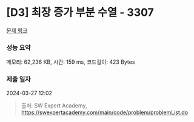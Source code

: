 # [D3] 최장 증가 부분 수열 - 3307 

[문제 링크](https://swexpertacademy.com/main/code/problem/problemDetail.do?contestProbId=AWBOKg-a6l0DFAWr) 

### 성능 요약

메모리: 62,236 KB, 시간: 159 ms, 코드길이: 423 Bytes

### 제출 일자

2024-03-27 12:02



> 출처: SW Expert Academy, https://swexpertacademy.com/main/code/problem/problemList.do